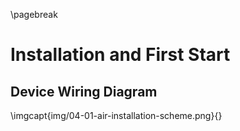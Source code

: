 \pagebreak

# Installation and First Start

## Device Wiring Diagram

\imgcapt{img/04-01-air-installation-scheme.png}{}
